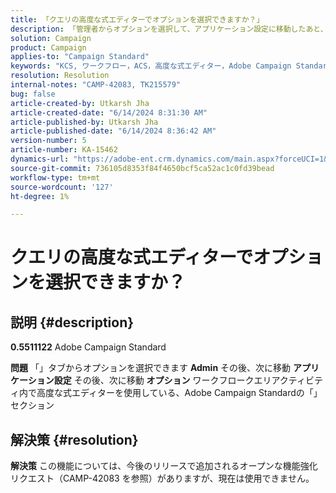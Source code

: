 ```yaml
---
title: 「クエリの高度な式エディターでオプションを選択できますか？」
description: 「管理者からオプションを選択して、アプリケーション設定に移動したあと、Campaign Classicの「オプション」セクションに移動できるかどうかを確認します。」
solution: Campaign
product: Campaign
applies-to: "Campaign Standard"
keywords: "KCS, ワークフロー，ACS，高度な式エディター，Adobe Campaign Standard，選択オプション，クエリ，回避策"
resolution: Resolution
internal-notes: "CAMP-42083, TK215579"
bug: false
article-created-by: Utkarsh Jha
article-created-date: "6/14/2024 8:31:30 AM"
article-published-by: Utkarsh Jha
article-published-date: "6/14/2024 8:36:42 AM"
version-number: 5
article-number: KA-15462
dynamics-url: "https://adobe-ent.crm.dynamics.com/main.aspx?forceUCI=1&pagetype=entityrecord&etn=knowledgearticle&id=ab3d167b-282a-ef11-840a-000d3a5a67ba"
source-git-commit: 736105d8353f84f4650bcf5ca52ac1c0fd39bead
workflow-type: tm+mt
source-wordcount: '127'
ht-degree: 1%

---
```


# クエリの高度な式エディターでオプションを選択できますか？

## 説明 {#description}


<b>0.5511122</b>
Adobe Campaign Standard

<b>問題</b>
「」タブからオプションを選択できます <b>Admin</b> その後、次に移動 <b>アプリケーション設定</b> その後、次に移動 <b>オプション</b> ワークフロークエリアクティビティ内で高度な式エディターを使用している、Adobe Campaign Standardの「」セクション


## 解決策 {#resolution}


<b>解決策</b>
この機能については、今後のリリースで追加されるオープンな機能強化リクエスト（CAMP-42083 を参照）がありますが、現在は使用できません。

